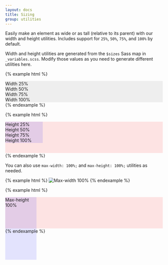 ```yaml
---
layout: docs
title: Sizing
group: utilities
---
```


Easily make an element as wide or as tall (relative to its parent) with our width and height utilities. Includes support for `25%`, `50%`, `75%`, and `100%` by default.

Width and height utilities are generated from the `$sizes` Sass map in `_variables.scss`. Modify those values as you need to generate different utilities here.

{% example html %}
<div class="w-25 p-3" style="background-color: #eee;">Width 25%</div>
<div class="w-50 p-3" style="background-color: #eee;">Width 50%</div>
<div class="w-75 p-3" style="background-color: #eee;">Width 75%</div>
<div class="w-100 p-3" style="background-color: #eee;">Width 100%</div>
{% endexample %}

{% example html %}
<div style="height: 100px; background-color: rgba(255,0,0,0.1);">
  <div class="h-25 d-inline-block" style="width: 120px; background-color: rgba(0,0,255,.1)">Height 25%</div>
  <div class="h-50 d-inline-block" style="width: 120px; background-color: rgba(0,0,255,.1)">Height 50%</div>
  <div class="h-75 d-inline-block" style="width: 120px; background-color: rgba(0,0,255,.1)">Height 75%</div>
  <div class="h-100 d-inline-block" style="width: 120px; background-color: rgba(0,0,255,.1)">Height 100%</div>
</div>
{% endexample %}

You can also use `max-width: 100%;` and `max-height: 100%;` utilities as needed.

{% example html %}
<img class="mw-100" src="/assets/img/spacer.png" data-src="holder.js/1000px100?text=Max-width%20%3D%20100%25" alt="Max-width 100%">
{% endexample %}

{% example html %}
<div style="height: 100px; background-color: rgba(255,0,0,0.1);">
  <div class="mh-100" style="width: 100px; height: 200px; background-color: rgba(0,0,255,0.1);">Max-height 100%</div>
</div>
{% endexample %}
